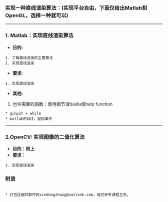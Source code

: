 ### 实现一种直线渲染算法：(实现平台自由，下面仅给出Matlab和OpenGL，选择一种就可以)

***

### 1. Matlab：实现直线渲染算法
* **目的:**
```
1. 了解直线渲染的主要算法
2. 实现直线渲染
```

* **要求:**

```
1. 实现直线渲染
```

* **其他:**

1. 也许需要的函数：使用细节请baidu或help function
```
* ginput + while
* matlab的GUI，鼠标事件
```

***

### 2.OpenCV: 实现图像的二值化算法
* **目的：同上**
* **要求：**
```
1. 实现直线渲染
```

### 附录

```

* 打包压缩并邮件到xindongzhang@outlook.com，格式参考课程主页。
